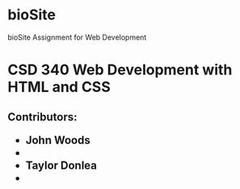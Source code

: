 # bioSite
bioSite Assignment for Web Development
<h1>CSD 340 Web Development with HTML and CSS</h1>
<h2>Contributors:
  <ul>
   <li>John Woods<li>
   <li>Taylor Donlea<li>
  </ul>
</h2>
